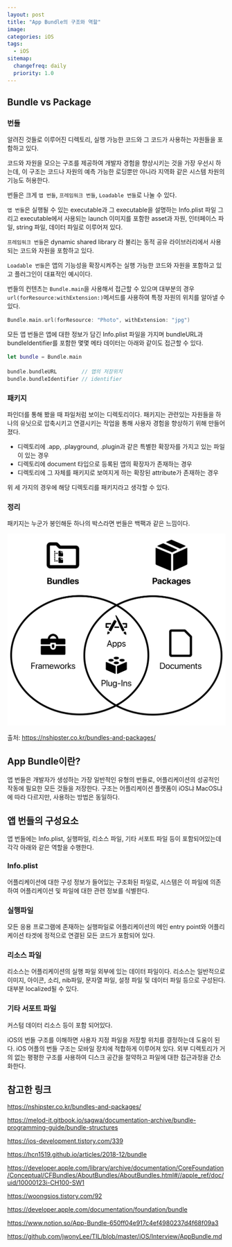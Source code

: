 ```yaml
---
layout: post
title: "App Bundle의 구조와 역할"
image:
categories: iOS
tags: 
  - iOS
sitemap:
  changefreq: daily
  priority: 1.0
---
```


## Bundle vs Package

### 번들

알려진 것들로 이루어진 디렉토리, 실행 가능한 코드와 그 코드가 사용하는 자원들을 포함하고 있다.

코드와 자원을 모으는 구조를 제공하여 개발자 경험을 향상시키는 것을 가장 우선시 하는데, 이 구조는 코드나 자원의 예측 가능한 로딩뿐만 아니라 지역화 같은 시스템 차원의 기능도 허용한다. 



번들은 크게 `앱 번들`, `프레임워크 번들`,  `Loadable 번들`로 나눌 수 있다.

`앱 번들`은 실행될 수 있는 executable과 그 executable을 설명하는 Info.plist 파일 그리고 executable에서 사용되는 launch 이미지를 포함한 asset과 자원, 인터페이스 파일, string 파일, 데이터 파일로 이루어져 있다.

`프레임워크 번들`은 dynamic shared library 라 불리는 동적 공유 라이브러리에서 사용되는 코드와 자원을 포함하고 있다.

`Loadable 번들`은 앱의 기능성을 확장시켜주는 실행 가능한 코드와 자원을 포함하고 있고 플러그인이 대표적인 예시이다.



번들의 컨텐츠는 `Bundle.main`을 사용해서 접근할 수 있으며 대부분의 경우 `url(forResource:withExtension:)`메서드를 사용하여 특정 자원의 위치를 알아낼 수 있다. 

```swift
Bundle.main.url(forResource: "Photo", withExtension: "jpg")
```



모든 앱 번들은 앱에 대한 정보가 담긴 Info.plist 파일을 가지며 bundleURL과 bundleIdentifier를 포함한 몇몇 메타 데이터는  아래와 같이도 접근할 수 있다.

```swift
let bundle = Bundle.main

bundle.bundleURL        // 앱의 저장위치
bundle.bundleIdentifier // identifier
```





### 패키지

파인더를 통해 봤을 때 파일처럼 보이는 디렉토리이다. 패키지는 관련있는 자원들을 하나의 유닛으로 압축시키고 연결시키는 작업을 통해 사용자 경험을 향상하기 위해 만들어졌다.



- 디렉토리에 .app, .playground, .plugin과 같은 특별한 확장자를 가지고 있는 파일이 있는 경우
- 디렉토리에 document 타입으로 등록된 앱의 확장자가 존재하는 경우
- 디렉토리에 그 자체를 패키지로 보여지게 하는 확장된 attribute가 존재하는 경우

위 세 가지의 경우에 해당 디렉토리를 패키지라고 생각할 수 있다.



### 정리

패키지는 누군가 봉인해둔 하나의 박스라면 번들은 백팩과 같은 느낌이다. 



<img src="https://raw.githubusercontent.com/Neph3779/Blog-Image/forUpload/img/20210711145044.svg" alt="img" style="zoom:50%;" />

출처: https://nshipster.co.kr/bundles-and-packages/



## App Bundle이란?

앱 번들은 개발자가 생성하는 가장 일반적인 유형의 번들로, 어플리케이션의 성공적인 작동에 필요한 모든 것들을 저장한다. 구조는 어플리케이션 플랫폼이 iOS냐 MacOS냐에 따라 다르지만, 사용하는 방법은 동일하다.



## 앱 번들의 구성요소

앱 번들에는 Info.plist, 실행파일, 리소스 파일, 기타 서포트 파일 등이 포함되어있는데 각각 아래와 같은 역할을 수행한다.

### Info.plist

어플리케이션에 대한 구성 정보가 들어있는 구조화된 파일로, 시스템은 이 파일에 의존하여 어플리케이션 및 파일에 대한 관련 정보를 식별한다.

### 실행파일

모든 응용 프로그램에 존재하는 실행파일로 어플리케이션의 메인 entry point와 어플리케이션 타겟에 정적으로 연결된 모든 코드가 포함되어 있다.

### 리소스 파일

리소스는 어플리케이션의 실행 파일 외부에 있는 데이터 파일이다. 리소스는 일반적으로 이미지, 아이콘, 소리, nib파일, 문자열 파일, 설정 파일 및 데이터 파일 등으로 구성된다. 대부분 localized될 수 있다.

### 기타 서포트 파일

커스텀 데이터 리소스 등이 포함 되어있다.



iOS의 번들 구조를 이해하면 사용자 지정 파일을 저장할 위치를 결정하는데 도움이 된다. iOS 어플의 번들 구조는 모바일 장치에 적합하게 이루어져 있다. 외부 디렉토리가 거의 없는 평평한 구조를 사용하여 디스크 공간을 절약하고 파일에 대한 접근과정을 간소화한다.





## 참고한 링크

https://nshipster.co.kr/bundles-and-packages/

https://melod-it.gitbook.io/sagwa/documentation-archive/bundle-programming-guide/bundle-structures

https://ios-development.tistory.com/339

https://hcn1519.github.io/articles/2018-12/bundle

https://developer.apple.com/library/archive/documentation/CoreFoundation/Conceptual/CFBundles/AboutBundles/AboutBundles.html#//apple_ref/doc/uid/10000123i-CH100-SW1

https://woongsios.tistory.com/92

https://developer.apple.com/documentation/foundation/bundle

https://www.notion.so/App-Bundle-650ff04e917c4ef4980237d4f68f09a3

https://github.com/jwonyLee/TIL/blob/master/iOS/Interview/AppBundle.md